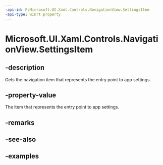```yaml
---
-api-id: P:Microsoft.UI.Xaml.Controls.NavigationView.SettingsItem
-api-type: winrt property
---
```


<!-- Property syntax.
public object SettingsItem { get; }
-->

# Microsoft.UI.Xaml.Controls.NavigationView.SettingsItem

## -description

Gets the navigation item that represents the entry point to app settings.

## -property-value

The item that represents the entry point to app settings.

## -remarks

## -see-also

## -examples

